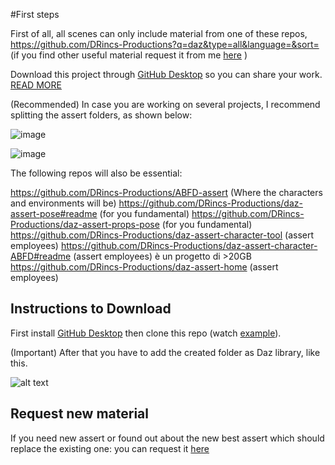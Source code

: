 #First steps 

First of all, all scenes can only include material from one of these repos, https://github.com/DRincs-Productions?q=daz&type=all&language=&sort= (if you find other useful material request it from me [here](Request-new-material) )

Download this project through [GitHub Desktop](https://desktop.github.com/) so you can share your work. [READ MORE](Instructions-to-Download)

(Recommended) In case you are working on several projects, I recommend splitting the assert folders, as shown below:

![image](https://user-images.githubusercontent.com/67595890/187970556-73c7c9a1-7def-4efe-ab4e-24f6a12e0f1e.png)

![image](https://user-images.githubusercontent.com/67595890/187970581-617e4ec2-16f1-4527-9665-c03f395c2b9b.png)

The following repos will also be essential:

https://github.com/DRincs-Productions/ABFD-assert (Where the characters and environments will be)
https://github.com/DRincs-Productions/daz-assert-pose#readme (for you fundamental)
https://github.com/DRincs-Productions/daz-assert-props-pose (for you fundamental)
https://github.com/DRincs-Productions/daz-assert-character-tool (assert employees)
https://github.com/DRincs-Productions/daz-assert-character-ABFD#readme  (assert employees) è un progetto di >20GB
https://github.com/DRincs-Productions/daz-assert-home  (assert employees)

## Instructions to Download

First install [GitHub Desktop](https://desktop.github.com/) then clone this repo (watch [example](https://docs.github.com/en/desktop/contributing-and-collaborating-using-github-desktop/adding-and-cloning-repositories/cloning-a-repository-from-github-to-github-desktop)).


(Important) After that you have to add the created folder as Daz library, like this.

![alt text](https://github.com/DonRP/BBS-3D/blob/master/images/2021-06-052.webp "Daz")



## Request new material
If you need new assert or found out about the new best assert which should replace the existing one: you can request it [here](https://github.com/DonRP/ABFD-assert-posing/issues/new/choose)

